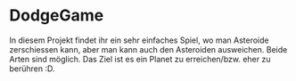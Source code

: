 # DodgeGame
In diesem Projekt findet ihr ein sehr einfaches Spiel, wo man Asteroide zerschiessen kann, aber man kann auch den Asteroiden ausweichen. Beide Arten sind möglich. Das Ziel ist es ein Planet zu erreichen/bzw. eher zu berühren :D.

